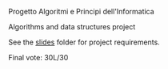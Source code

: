 Progetto Algoritmi e Principi dell'Informatica

Algorithms and data structures project

See the [slides](slides) folder for project requirements.

Final vote: 30L/30
